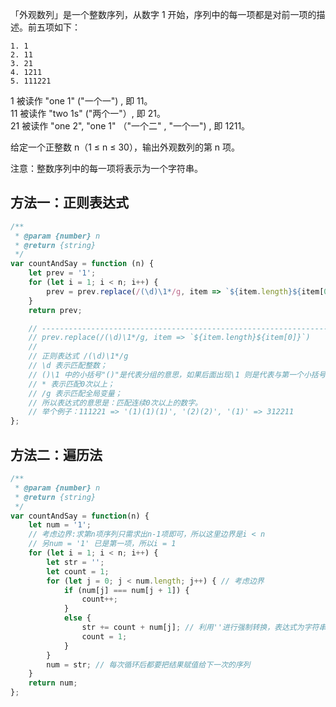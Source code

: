 「外观数列」是一个整数序列，从数字 1 开始，序列中的每一项都是对前一项的描述。前五项如下：

    1. 1
    2. 11
    3. 21
    4. 1211
    5. 111221

1 被读作  "one 1"  ("一个一") , 即 11。  
11 被读作 "two 1s" ("两个一"）, 即 21。  
21 被读作 "one 2",  "one 1" （"一个二" ,  "一个一") , 即 1211。

给定一个正整数 n（1 ≤ n ≤ 30），输出外观数列的第 n 项。

注意：整数序列中的每一项将表示为一个字符串。

## 方法一：正则表达式

```js
/**
 * @param {number} n
 * @return {string}
 */
var countAndSay = function (n) {
    let prev = '1';
    for (let i = 1; i < n; i++) {
        prev = prev.replace(/(\d)\1*/g, item => `${item.length}${item[0]}`);
    }
    return prev;

    // ---------------------------------------------------------------------------
    // prev.replace(/(\d)\1*/g, item => `${item.length}${item[0]}`)
    // 
    // 正则表达式 /(\d)\1*/g
    // \d 表示匹配整数；
    // ()\1 中的小括号"()"是代表分组的意思，如果后面出现\1 则是代表与第一个小括号中要匹配的内容相同；
    // * 表示匹配0次以上；
    // /g 表示匹配全局变量；
    // 所以表达式的意思是：匹配连续0次以上的数字。
    // 举个例子：111221 => '(1)(1)(1)', '(2)(2)', '(1)' => 312211
};
```

## 方法二：遍历法

```js
/**
 * @param {number} n
 * @return {string}
 */
var countAndSay = function(n) {
    let num = '1';
    // 考虑边界:求第n项序列只需求出n-1项即可，所以这里边界是i < n
    // 另num = '1' 已是第一项，所以i = 1
    for (let i = 1; i < n; i++) {
        let str = '';
        let count = 1;
        for (let j = 0; j < num.length; j++) { // 考虑边界
            if (num[j] === num[j + 1]) {
                count++;
            }
            else {
                str += count + num[j]; // 利用''进行强制转换，表达式为字符串相加，妙啊！
                count = 1;
            }
        }
        num = str; // 每次循环后都要把结果赋值给下一次的序列
    }
    return num;
};
```